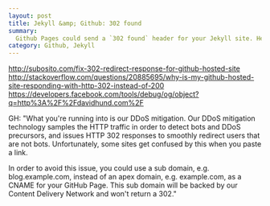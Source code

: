 ```yaml
---
layout: post
title: Jekyll &amp; Github: 302 found
summary:
  Github Pages could send a `302 found` header for your Jekyll site. Here's what you can do about that.
category: Github, Jekyll
---
```


http://subosito.com/fix-302-redirect-response-for-github-hosted-site
http://stackoverflow.com/questions/20885695/why-is-my-github-hosted-site-responding-with-http-302-instead-of-200
https://developers.facebook.com/tools/debug/og/object?q=http%3A%2F%2Fdavidhund.com%2F

GH: "What you're running into is our DDoS mitigation. Our DDoS mitigation technology samples the HTTP traffic in order to detect bots and DDoS precursors, and issues HTTP 302 responses to smoothly redirect users that are not bots. Unfortunately, some sites get confused by this when you paste a link.

In order to avoid this issue, you could use a sub domain, e.g. blog.example.com, instead of an apex domain, e.g. example.com, as a CNAME for your GitHub Page. This sub domain will be backed by our Content Delivery Network and won't return a 302."